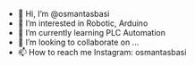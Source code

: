 - 👋 Hi, I’m @osmantasbasi
- 👀 I’m interested in Robotic, Arduino
- 🌱 I’m currently learning PLC Automation
- 💞️ I’m looking to collaborate on ...
- 📫 How to reach me Instagram: osmantasbasi

<!---
osmantasbasi/osmantasbasi is a ✨ special ✨ repository because its `README.md` (this file) appears on your GitHub profile.
You can click the Preview link to take a look at your changes.
--->
